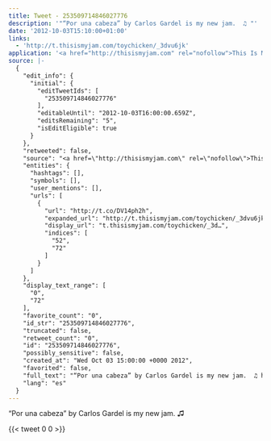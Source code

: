 ```yaml
---
title: Tweet - 253509714846027776
description: '"“Por una cabeza” by Carlos Gardel is my new jam.  ♫ "'
date: '2012-10-03T15:10:00+01:00'
links:
  - 'http://t.thisismyjam.com/toychicken/_3dvu6jk'
application: '<a href="http://thisismyjam.com" rel="nofollow">This Is My Jam</a>'
source: |-
  {
    "edit_info": {
      "initial": {
        "editTweetIds": [
          "253509714846027776"
        ],
        "editableUntil": "2012-10-03T16:00:00.659Z",
        "editsRemaining": "5",
        "isEditEligible": true
      }
    },
    "retweeted": false,
    "source": "<a href=\"http://thisismyjam.com\" rel=\"nofollow\">This Is My Jam</a>",
    "entities": {
      "hashtags": [],
      "symbols": [],
      "user_mentions": [],
      "urls": [
        {
          "url": "http://t.co/DV14ph2h",
          "expanded_url": "http://t.thisismyjam.com/toychicken/_3dvu6jk",
          "display_url": "t.thisismyjam.com/toychicken/_3d…",
          "indices": [
            "52",
            "72"
          ]
        }
      ]
    },
    "display_text_range": [
      "0",
      "72"
    ],
    "favorite_count": "0",
    "id_str": "253509714846027776",
    "truncated": false,
    "retweet_count": "0",
    "id": "253509714846027776",
    "possibly_sensitive": false,
    "created_at": "Wed Oct 03 15:00:00 +0000 2012",
    "favorited": false,
    "full_text": "“Por una cabeza” by Carlos Gardel is my new jam.  ♫ http://t.co/DV14ph2h",
    "lang": "es"
  }
---
```

“Por una cabeza” by Carlos Gardel is my new jam.  ♫ 
    
{{< tweet 0 0 >}}
    
